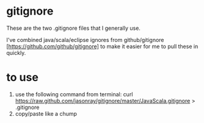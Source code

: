 gitignore
=========

These are the two .gitignore files that I generally use.

I've combined java/scala/eclipse ignores from github/gitignore [https://github.com/github/gitignore] to make it easier for me to pull these in quickly.

to use
======
1) use the following command from terminal: curl https://raw.github.com/jasonray/gitignore/master/JavaScala.gitignore > .gitignore
2) copy/paste like a chump
